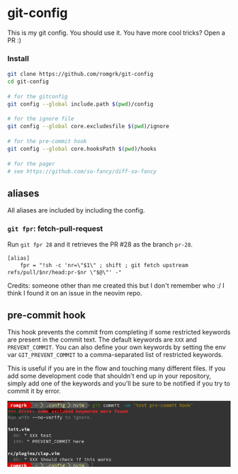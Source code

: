 # git-config

This is my git config. You should use it. You have more cool tricks? Open a PR :)

### Install

```bash
git clone https://github.com/romgrk/git-config
cd git-config

# for the gitconfig
git config --global include.path $(pwd)/config

# for the ignore file
git config --global core.excludesfile $(pwd)/ignore

# for the pre-commit hook
git config --global core.hooksPath $(pwd)/hooks

# for the pager
# see https://github.com/so-fancy/diff-so-fancy
```

## aliases

All aliases are included by including the config.

### `git fpr`: fetch-pull-request

Run `git fpr 28` and it retrieves the PR #28 as the branch `pr-28`.

```
[alias]
    fpr = "!sh -c 'nr=\"$1\" ; shift ; git fetch upstream refs/pull/$nr/head:pr-$nr \"$@\"' -"
```

Credits: someone other than me created this but I don't remember who :/ I think I
found it on an issue in the neovim repo.

## pre-commit hook

This hook prevents the commit from completing if some restricted keywords
are present in the commit text. The default keywords are `XXX` and `PREVENT_COMMIT`.
You can also define your own keywords by setting the env var `GIT_PREVENT_COMMIT` to
a comma-separated list of restricted keywords.

This is useful if you are in the flow and touching many different files. If you
add some development code that shouldn't end up in your repository, simply add
one of the keywords and you'll be sure to be notified if you try to commit it by
error.

![demo](./assets/demo.png)
